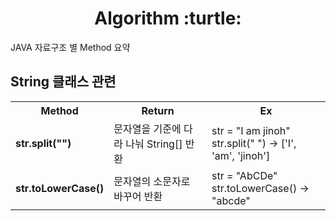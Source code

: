<h1 align="center">Algorithm :turtle:</h1>
<p>
</p>

JAVA 자료구조 별 Method 요약

<h2>String 클래스 관련</h2>
<table>
    <th>Method</th>
    <th>Return</th>
    <th>Ex</th>
    <tr>
        <td><b>str.split("")</b></td>
        <td>문자열을 기준에 다라 나눠 String[] 반환</td>
        <td>
            str = "I am jinoh" <br>
            str.split(" ") -> ['I', 'am', 'jinoh']<br>
        </td>
    </tr>
    <tr>
        <td><b>str.toLowerCase()</b></td>
        <td>문자열의 소문자로 바꾸어 반환</td>
        <td>
            str = "AbCDe" <br>
            str.toLowerCase() -> "abcde"<br>
        </td>
    </tr>
</table>